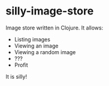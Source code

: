# silly-image-store

Image store written in Clojure. It allows:

* Listing images
* Viewing an image
* Viewing a random image
* ???
* Profit

It is silly!

